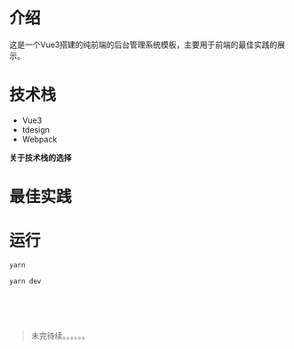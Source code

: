 # 介绍
这是一个Vue3搭建的纯前端的后台管理系统模板，主要用于前端的最佳实践的展示。

# 技术栈
- Vue3
- tdesign
- Webpack

**关于技术栈的选择**

# 最佳实践

# 运行

```bash
yarn

yarn dev
```

<br>
<br>
<br>

> 未完待续。。。。。。